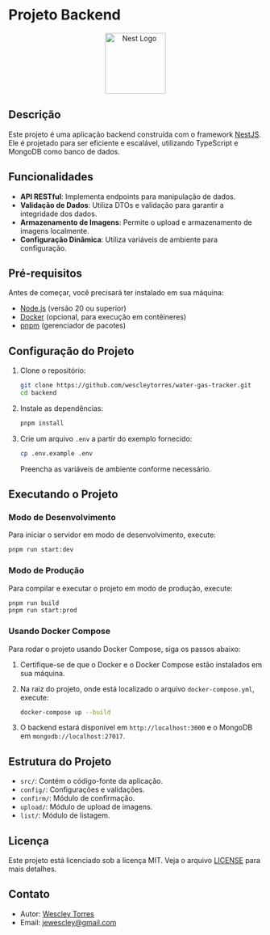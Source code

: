 # Projeto Backend

<p align="center">
  <a href="http://nestjs.com/" target="blank"><img src="https://nestjs.com/img/logo-small.svg" width="120" alt="Nest Logo" /></a>
</p>

## Descrição

Este projeto é uma aplicação backend construída com o framework [NestJS](https://nestjs.com/). Ele é projetado para ser eficiente e escalável, utilizando TypeScript e MongoDB como banco de dados.

## Funcionalidades

- **API RESTful**: Implementa endpoints para manipulação de dados.
- **Validação de Dados**: Utiliza DTOs e validação para garantir a integridade dos dados.
- **Armazenamento de Imagens**: Permite o upload e armazenamento de imagens localmente.
- **Configuração Dinâmica**: Utiliza variáveis de ambiente para configuração.

## Pré-requisitos

Antes de começar, você precisará ter instalado em sua máquina:

- [Node.js](https://nodejs.org/) (versão 20 ou superior)
- [Docker](https://www.docker.com/) (opcional, para execução em contêineres)
- [pnpm](https://pnpm.js.org/) (gerenciador de pacotes)

## Configuração do Projeto

1. Clone o repositório:

   ```bash
   git clone https://github.com/wescleytorres/water-gas-tracker.git
   cd backend
   ```

2. Instale as dependências:

   ```bash
   pnpm install
   ```

3. Crie um arquivo `.env` a partir do exemplo fornecido:

   ```bash
   cp .env.example .env
   ```

   Preencha as variáveis de ambiente conforme necessário.

## Executando o Projeto

### Modo de Desenvolvimento

Para iniciar o servidor em modo de desenvolvimento, execute:

```bash
pnpm run start:dev
```

### Modo de Produção

Para compilar e executar o projeto em modo de produção, execute:

```bash
pnpm run build
pnpm run start:prod
```

### Usando Docker Compose

Para rodar o projeto usando Docker Compose, siga os passos abaixo:

1. Certifique-se de que o Docker e o Docker Compose estão instalados em sua máquina.
2. Na raiz do projeto, onde está localizado o arquivo `docker-compose.yml`, execute:

   ```bash
   docker-compose up --build
   ```

3. O backend estará disponível em `http://localhost:3000` e o MongoDB em `mongodb://localhost:27017`.

## Estrutura do Projeto

- `src/`: Contém o código-fonte da aplicação.
- `config/`: Configurações e validações.
- `confirm/`: Módulo de confirmação.
- `upload/`: Módulo de upload de imagens.
- `list/`: Módulo de listagem.

## Licença

Este projeto está licenciado sob a licença MIT. Veja o arquivo [LICENSE](LICENSE) para mais detalhes.

## Contato

- Autor: [Wescley Torres](https://github.com/wescleytorres)
- Email: jewescley@gmail.com
